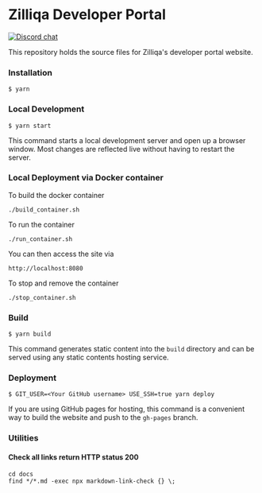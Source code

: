 # Zilliqa Developer Portal

[![Discord chat](https://img.shields.io/discord/370992535725932544.svg)](https://discord.gg/XMRE9tt)

This repository holds the source files for Zilliqa's developer portal website.

### Installation

```
$ yarn
```

### Local Development

```
$ yarn start
```

This command starts a local development server and open up a browser window. Most changes are reflected live without having to restart the server.

### Local Deployment via Docker container

To build the docker container

```
./build_container.sh
```

To run the container

```
./run_container.sh
```

You can then access the site via

```
http://localhost:8080
```

To stop and remove the container

```
./stop_container.sh
```

### Build

```
$ yarn build
```

This command generates static content into the `build` directory and can be served using any static contents hosting service.

### Deployment

```
$ GIT_USER=<Your GitHub username> USE_SSH=true yarn deploy
```

If you are using GitHub pages for hosting, this command is a convenient way to build the website and push to the `gh-pages` branch.

### Utilities

#### Check all links return HTTP status 200

```
cd docs
find */*.md -exec npx markdown-link-check {} \;
```
